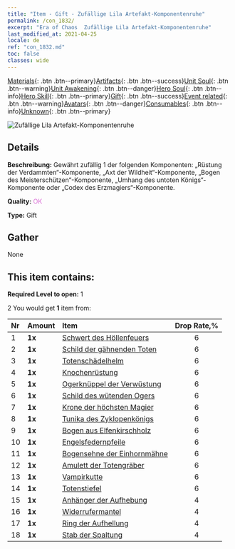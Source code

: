 ```yaml
---
title: "Item - Gift - Zufällige Lila Artefakt-Komponentenruhe"
permalink: /con_1832/
excerpt: "Era of Chaos  Zufällige Lila Artefakt-Komponentenruhe"
last_modified_at: 2021-04-25
locale: de
ref: "con_1832.md"
toc: false
classes: wide
---
```

 [Materials](/ItemsDE/){: .btn .btn--primary}[Artifacts](/ItemsDE/Artifacts/){: .btn .btn--success}[Unit Soul](/ItemsDE/UnitSoul/){: .btn .btn--warning}[Unit Awakening](/ItemsDE/UnitAwakening/){: .btn .btn--danger}[Hero Soul](/ItemsDE/HeroSoul/){: .btn .btn--info}[Hero Skill](/ItemsDE/HeroSkill/){: .btn .btn--primary}[Gift](/ItemsDE/Gift/){: .btn .btn--success}[Event related](/ItemsDE/Events/){: .btn .btn--warning}[Avatars](/ItemsDE/Avatars/){: .btn .btn--danger}[Consumables](/ItemsDE/Consumables/){: .btn .btn--info}[Unknown](/ItemsDE/Unknown/){: .btn .btn--primary}

 ![Zufällige Lila Artefakt-Komponentenruhe](/images/t/i_907046.png)

## Details
 **Beschreibung:** Gewährt zufällig 1 der folgenden Komponenten: „Rüstung der Verdammten“-Komponente, „Axt der Wildheit“-Komponente, „Bogen des Meisterschützen“-Komponente, „Umhang des untoten Königs“-Komponente oder „Codex des Erzmagiers“-Komponente.

 **Quality:** <span style="color: #DA70D6">OK</span>

 **Type:** Gift

## Gather

  None

## This item contains:

 **Required Level to open:** 1

 2 You would get **1** item  from:

  | Nr | Amount |     Item    | Drop Rate,% |
  |:---|:-------|:------------|:---------:|
  | 1 |  **1x** | [Schwert des Höllenfeuers](/ItemsDE/art_121/) | 6 | 
  | 2 |  **1x** | [Schild der gähnenden Toten](/ItemsDE/art_122/) | 6 | 
  | 3 |  **1x** | [Totenschädelhelm](/ItemsDE/art_123/) | 6 | 
  | 4 |  **1x** | [Knochenrüstung](/ItemsDE/art_124/) | 6 | 
  | 5 |  **1x** | [Ogerknüppel der Verwüstung](/ItemsDE/art_125/) | 6 | 
  | 6 |  **1x** | [Schild des wütenden Ogers](/ItemsDE/art_126/) | 6 | 
  | 7 |  **1x** | [Krone der höchsten Magier](/ItemsDE/art_127/) | 6 | 
  | 8 |  **1x** | [Tunika des Zyklopenkönigs](/ItemsDE/art_128/) | 6 | 
  | 9 |  **1x** | [Bogen aus Elfenkirschholz](/ItemsDE/art_103/) | 6 | 
  | 10 |  **1x** | [Engelsfedernpfeile](/ItemsDE/art_104/) | 6 | 
  | 11 |  **1x** | [Bogensehne der Einhornmähne](/ItemsDE/art_105/) | 6 | 
  | 12 |  **1x** | [Amulett der Totengräber](/ItemsDE/art_129/) | 6 | 
  | 13 |  **1x** | [Vampirkutte](/ItemsDE/art_130/) | 6 | 
  | 14 |  **1x** | [Totenstiefel](/ItemsDE/art_131/) | 6 | 
  | 15 |  **1x** | [Anhänger der Aufhebung](/ItemsDE/art_136/) | 4 | 
  | 16 |  **1x** | [Widerrufermantel](/ItemsDE/art_137/) | 4 | 
  | 17 |  **1x** | [Ring der Aufhellung](/ItemsDE/art_138/) | 4 | 
  | 18 |  **1x** | [Stab der Spaltung](/ItemsDE/art_139/) | 4 | 
